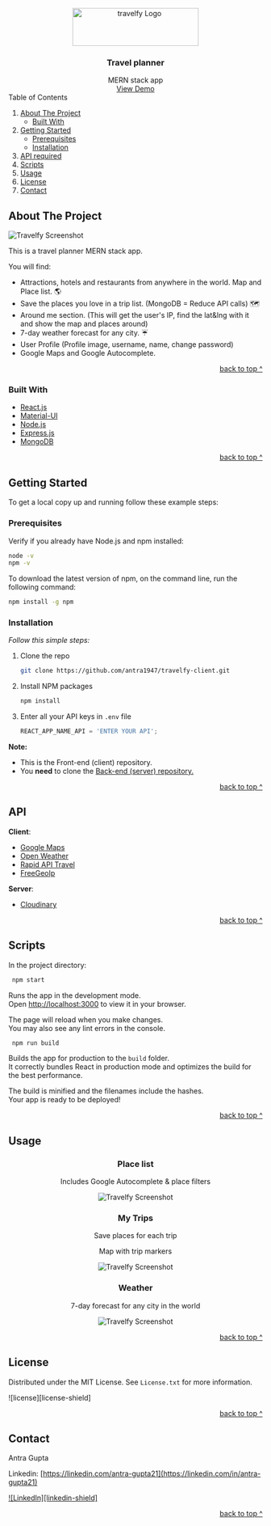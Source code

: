 <div id="top"></div>

<!-- PROJECT LOGO -->
<br />
<div align="center">
  <a href="https://github.com/antra1947/travelfy-client">
    <img src="https://github.com/antra1947/travelfy-client/blob/master/src/assets/images/travelfy-logo-blue.jpg" alt="travelfy Logo" width="250" height="75" alt="Travelfy">
  </a>
  <h3 align="center">Travel planner</h3>
     MERN stack app
    <br />
   <a href="https://travelfy.netlify.app/">View Demo</a>
</div>

<!-- TABLE OF CONTENTS -->
  <summary>Table of Contents</summary>
  <ol>
    <li>
      <a href="#about-the-project">About The Project</a>
      <ul>
        <li><a href="#built-with">Built With</a></li>
      </ul>
    </li>
    <li>
      <a href="#getting-started">Getting Started</a>
      <ul>
        <li><a href="#prerequisites">Prerequisites</a></li>
        <li><a href="#installation">Installation</a></li>
      </ul>
    </li>
    <li><a href="#api">API required</a></li>
    <li><a href="#scripts">Scripts</a></li>
    <li><a href="#usage">Usage</a></li>
    <li><a href="#license">License</a></li>
    <li><a href="#contact">Contact</a></li>
  </ol>


<!-- ABOUT THE PROJECT -->
## About The Project

![Travelfy Screenshot][product-screenshot]

This is a travel planner MERN stack app.

You will find:
* Attractions, hotels and restaurants from anywhere in the world. Map and Place list. :earth_americas:
* Save the places you love in a trip list. (MongoDB = Reduce API calls) :world_map:
* Around me section. (This will get the user's IP, find the lat&lng with it and show the map and places around)
* 7-day weather forecast for any city. :umbrella:	
* User Profile (Profile image, username, name, change password)
* Google Maps and Google Autocomplete.

<p align="right"><a href="#top">back to top ^</a></p>


### Built With

* [React.js](https://reactjs.org/)
* [Material-UI](https://mui.com/)
* [Node.js](https://nodejs.org/en/)
* [Express.js](https://expressjs.com/)
* [MongoDB](https://www.mongodb.com/)

<p align="right"><a href="#top">back to top ^</a></p>

<!-- GETTING STARTED -->
## Getting Started

To get a local copy up and running follow these example steps:

### Prerequisites

Verify if you already have Node.js and npm installed:
  ```sh
  node -v
  npm -v
  ```

 To download the latest version of npm, on the command line, run the following command:
  ```sh
  npm install -g npm
  ```

### Installation

_Follow this simple steps:_

1. Clone the repo
   ```sh
   git clone https://github.com/antra1947/travelfy-client.git
   ```
2. Install NPM packages
   ```sh
   npm install
   ```
3. Enter all your API keys in `.env` file
   ```js
   REACT_APP_NAME_API = 'ENTER YOUR API';
   ```

**Note:**
* This is the Front-end (client) repository.
* You **need** to clone the [Back-end (server) repository.](https://github.com/antra1947/travelfy-server)

<p align="right"><a href="#top">back to top ^</a></p>

<!-- API LIST -->
## API

**Client**:
* [Google Maps](https://developers.google.com/maps)
* [Open Weather](https://openweathermap.org/api)
* [Rapid API Travel](https://rapidapi.com/apidojo/api/travel-advisor)
* [FreeGeoIp](https://freegeoip.app/)

**Server**:
* [Cloudinary](https://cloudinary.com/)

<p align="right"><a href="#top">back to top ^</a></p>

<!-- SCRIPTS -->
## Scripts

In the project directory:

 ```sh
  npm start
 ```
Runs the app in the development mode.\
Open [http://localhost:3000](http://localhost:3000) to view it in your browser.

The page will reload when you make changes.\
You may also see any lint errors in the console.

 ```sh
  npm run build
 ```

Builds the app for production to the `build` folder.\
It correctly bundles React in production mode and optimizes the build for the best performance.

The build is minified and the filenames include the hashes.\
Your app is ready to be deployed!

<p align="right"><a href="#top">back to top ^</a></p>

<!-- USAGE EXAMPLES -->
## Usage

 <div align="center">
 <h3 >Place list</h3>
  <p>Includes Google Autocomplete & place filters</p>

![Travelfy Screenshot][product-screenshot2]

 <h3 >My Trips</h3>
  <p>Save places for each trip </p>
  <p>Map with trip markers</p>

![Travelfy Screenshot][product-screenshot3]

  <h3>Weather</h3>
  <p>7-day forecast for any city in the world</p>

![Travelfy Screenshot][product-screenshot4]

 </div>

<p align="right"><a href="#top">back to top ^</a></p>

<!-- LICENSE -->
## License

Distributed under the MIT License. See `License.txt` for more information.

![license][license-shield]

<p align="right"><a href="#top">back to top ^</a></p>


<!-- CONTACT -->
## Contact
Antra Gupta
<br/>


Linkedin: [https://linkedin.com/antra-gupta21](https://linkedin.com/in/antra-gupta21) 

[![LinkedIn][linkedin-shield]][linkedin-url]

<p align="right"><a href="#top">back to top ^</a></p>

<!-- MARKDOWN LINKS & IMAGES -->

[linkedin-url]: https://linkedin.com/in/antra-gupta21
[product-screenshot]: https://github.com/antra1947/travelfy-client/blob/master/src/assets/images/home.jpg
[product-screenshot2]: https://github.com/antra1947/travelfy-client/blob/master/src/assets/images/explore.jpg
[product-screenshot3]: https://github.com/antra1947/travelfy-client/blob/master/src/assets/images/mytrips.jpg
[product-screenshot4]: https://github.com/antra1947/travelfy-client/blob/master/src/assets/images/weather.jpg
